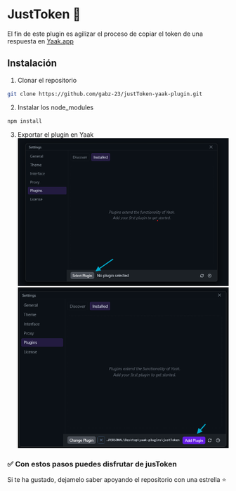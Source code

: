 # JustToken :page_facing_up:

El fin de este plugin es agilizar el proceso de copiar el token de una respuesta en [Yaak.app](https://yaak.app/)

## Instalación

1. Clonar el repositorio

```bash
git clone https://github.com/gabz-23/justToken-yaak-plugin.git
```

2. Instalar los node_modules

```bash
npm install
```

3. Exportar el plugin en Yaak ![addplugin](./src/assets/addplugin-1.png) ![addplugin](./src/assets/addplugin-2.png)

### :white_check_mark: Con estos pasos puedes disfrutar de jusToken

Si te ha gustado, dejamelo saber apoyando el repositorio con una estrella :star:
